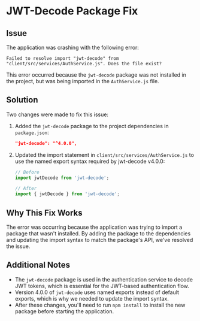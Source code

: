 # JWT-Decode Package Fix

## Issue
The application was crashing with the following error:
```
Failed to resolve import "jwt-decode" from "client/src/services/AuthService.js". Does the file exist?
```

This error occurred because the `jwt-decode` package was not installed in the project, but was being imported in the `AuthService.js` file.

## Solution
Two changes were made to fix this issue:

1. Added the `jwt-decode` package to the project dependencies in `package.json`:
   ```json
   "jwt-decode": "^4.0.0",
   ```

2. Updated the import statement in `client/src/services/AuthService.js` to use the named export syntax required by jwt-decode v4.0.0:
   ```javascript
   // Before
   import jwtDecode from 'jwt-decode';
   
   // After
   import { jwtDecode } from 'jwt-decode';
   ```

## Why This Fix Works
The error was occurring because the application was trying to import a package that wasn't installed. By adding the package to the dependencies and updating the import syntax to match the package's API, we've resolved the issue.

## Additional Notes
- The `jwt-decode` package is used in the authentication service to decode JWT tokens, which is essential for the JWT-based authentication flow.
- Version 4.0.0 of `jwt-decode` uses named exports instead of default exports, which is why we needed to update the import syntax.
- After these changes, you'll need to run `npm install` to install the new package before starting the application.